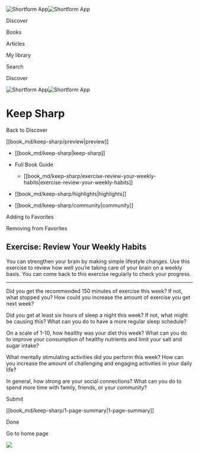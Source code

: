 ![Shortform App](/img/logo.36a2399e.svg)![Shortform App](/img/logo-dark.70c1b072.svg)

Discover

Books

Articles

My library

Search

Discover

![Shortform App](/img/logo.36a2399e.svg)![Shortform App](/img/logo-dark.70c1b072.svg)

# Keep Sharp

Back to Discover

[[book_md/keep-sharp/preview|preview]]

  * [[book_md/keep-sharp|keep-sharp]]
  * Full Book Guide

    * [[book_md/keep-sharp/exercise-review-your-weekly-habits|exercise-review-your-weekly-habits]]
  * [[book_md/keep-sharp/highlights|highlights]]
  * [[book_md/keep-sharp/community|community]]



Adding to Favorites 

Removing from Favorites 

## Exercise: Review Your Weekly Habits

You can strengthen your brain by making simple lifestyle changes. Use this exercise to review how well you’re taking care of your brain on a weekly basis. You can come back to this exercise regularly to check your progress.

* * *

Did you get the recommended 150 minutes of exercise this week? If not, what stopped you? How could you increase the amount of exercise you get next week?

Did you get at least six hours of sleep a night this week? If not, what might be causing this? What can you do to have a more regular sleep schedule?

On a scale of 1-10, how healthy was your diet this week? What can you do to improve your consumption of healthy nutrients and limit your salt and sugar intake?

What mentally stimulating activities did you perform this week? How can you increase the amount of challenging and engaging activities in your daily life?

In general, how strong are your social connections? What can you do to spend more time with family, friends, or your community?

Submit 

[[book_md/keep-sharp/1-page-summary|1-page-summary]]

Done

Go to home page 

![](https://bat.bing.com/action/0?ti=56018282&Ver=2&mid=dfee1868-344d-4ad6-b947-e49d9daf0168&sid=49fff5b0636c11eeb9c611038afc8668&vid=4a005010636c11ee80c703d4c4a7acd5&vids=0&msclkid=N&pi=0&lg=en-US&sw=800&sh=600&sc=24&nwd=1&tl=Shortform%20%7C%20Book&p=https%3A%2F%2Fwww.shortform.com%2Fapp%2Fbook%2Fkeep-sharp%2Fexercise-review-your-weekly-habits&r=&lt=388&evt=pageLoad&sv=1&rn=421681)
